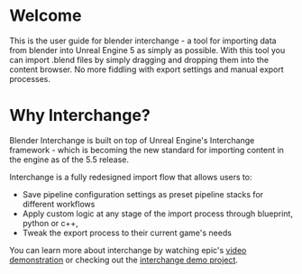 # Welcome
This is the user guide for blender interchange - a tool for importing data from blender into Unreal Engine 5 as simply as possible. With this tool you can import .blend files by simply dragging and dropping them into the content browser. No more fiddling with export settings and manual export processes. 


# Why Interchange?
Blender Interchange is built on top of Unreal Engine's Interchange framework - which is becoming the new standard for importing content in the engine as of the 5.5 release. 

Interchange is a fully redesigned import flow that allows users to:
- Save pipeline configuration settings as preset pipeline stacks for different workflows
- Apply custom logic at any stage of the import process through blueprint, python or c++,
- Tweak the export process to their current game's needs

You can learn more about interchange by watching epic's [video demonstration](https://www.youtube.com/watch?v=Oq6KbrqkGnw) or checking out the [interchange demo project](https://dev.epicgames.com/documentation/en-us/unreal-engine/interchange-framework-in-unreal-engine).